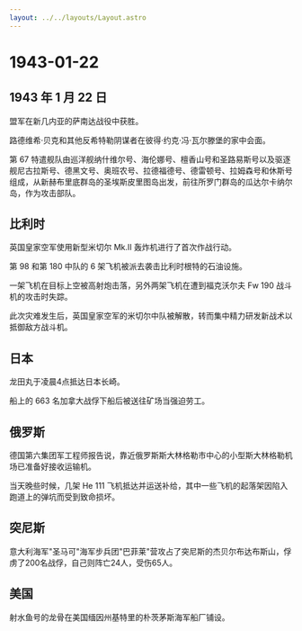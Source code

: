 ```yaml
---
layout: ../../layouts/Layout.astro
---
```


# 1943-01-22

## 1943 年 1 月 22 日

盟军在新几内亚的萨南达战役中获胜。

路德维希·贝克和其他反希特勒阴谋者在彼得·约克·冯·瓦尔滕堡的家中会面。

第 67
特遣舰队由巡洋舰纳什维尔号、海伦娜号、檀香山号和圣路易斯号以及驱逐舰尼古拉斯号、德黑文号、奥班农号、拉德福德号、德雷顿号、拉姆森号和休斯号组成，从新赫布里底群岛的圣埃斯皮里图岛出发，前往所罗门群岛的瓜达尔卡纳尔岛，作为攻击部队。

## 比利时

英国皇家空军使用新型米切尔 Mk.II 轰炸机进行了首次作战行动。

第 98 和第 180 中队的 6 架飞机被派去袭击比利时根特的石油设施。

一架飞机在目标上空被高射炮击落，另外两架飞机在遭到福克沃尔夫 Fw 190
战斗机的攻击时失踪。

此次灾难发生后，英国皇家空军的米切尔中队被解散，转而集中精力研发新战术以抵御敌方战斗机。

## 日本

龙田丸于凌晨4点抵达日本长崎。

船上的 663 名加拿大战俘下船后被送往矿场当强迫劳工。

## 俄罗斯

德国第六集团军工程师报告说，靠近俄罗斯斯大林格勒市中心的小型斯大林格勒机场已准备好接收运输机。

当天晚些时候，几架 He 111
飞机抵达并运送补给，其中一些飞机的起落架因陷入跑道上的弹坑而受到致命损坏。

## 突尼斯

意大利海军"圣马可"海军步兵团"巴菲莱"营攻占了突尼斯的杰贝尔布达布斯山，俘虏了200名战俘，自己则阵亡24人，受伤65人。

## 美国

射水鱼号的龙骨在美国缅因州基特里的朴茨茅斯海军船厂铺设。
